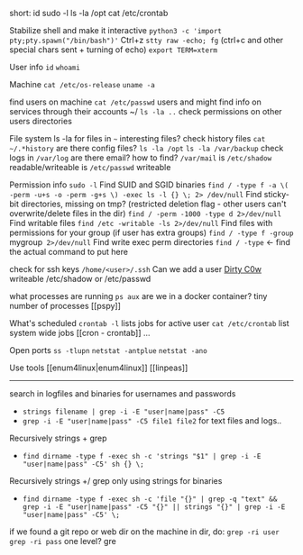 
short:
id
sudo -l
ls -la /opt
cat /etc/crontab


Stabilize shell and make it interactive
	`python3 -c 'import pty;pty.spawn("/bin/bash")'`
	Ctrl+z
	`stty raw -echo; fg` (ctrl+c and other special chars sent + turning of echo)
	`export TERM=xterm`

User info
	`id`
	`whoami`

Machine
	`cat /etc/os-release`
	`uname -a`

find users on machine
	`cat /etc/passwd` users and might find info on services through their accounts
	~/ `ls -la ..`
	check permissions on other users directories

File system
	ls -la for files in `~`
	interesting files?
	check history files `cat ~/.*history`
	are there config files?
	`ls -la /opt`
	`ls -la /var/backup`
	check logs in `/var/log`
	are there email? how to find? `/var/mail`
	is `/etc/shadow` readable/writeable
	is `/etc/passwd` writeable

Permission info
	`sudo -l`
	Find SUID and SGID binaries
		`find / -type f -a \( -perm -u+s -o -perm -g+s \) -exec ls -l {} \; 2> /dev/null`
	Find sticky-bit directories, missing on tmp? (restricted deletion flag - other users can't overwrite/delete files in the dir)
		`find / -perm -1000 -type d 2>/dev/null`
	Find writable files
		`find /etc -writable -ls 2>/dev/null`
	Find files with permissions for your group (if user has extra groups)
		`find / -type f -group `mygroup` 2>/dev/null`
	Find write exec perm directories
		`find / -type` <- find the actual command to put here

check for ssh keys
	`/home/<user>/.ssh`
	Can we add a user
		[Dirty C0w](https://dirtycow.ninja/) 
		writeable /etc/shadow or /etc/passwd

what processes are running
	`ps aux`
	are we in a docker container? tiny number of processes
	[[pspy]]

What's scheduled
	`crontab -l` lists jobs for active user
	`cat /etc/crontab` list system wide jobs
	[[cron - crontab]]
	...

Open ports
	`ss -tlupn`
	`netstat -antplue`
	`netstat -ano`

Use tools
	[[enum4linux|enum4linux]]
	[[linpeas]]

---

search in logfiles and binaries for usernames and passwords
- `strings filename | grep -i -E "user|name|pass" -C5`
- `grep -i -E "user|name|pass" -C5 file1 file2` for text files and logs..

Recursively strings + grep
- `find dirname -type f -exec sh -c 'strings "$1" | grep -i -E "user|name|pass" -C5' sh {} \;`

Recursively strings +/ grep only using strings for binaries
- `find dirname -type f -exec sh -c 'file "{}" | grep -q "text" && grep -i -E "user|name|pass" -C5 "{}" || strings "{}" | grep -i -E "user|name|pass" -C5' \;`

if we found a git repo or web dir on the machine
 in dir, do:
 `grep -ri user`
 `grep -ri pass`
 one level?
gre